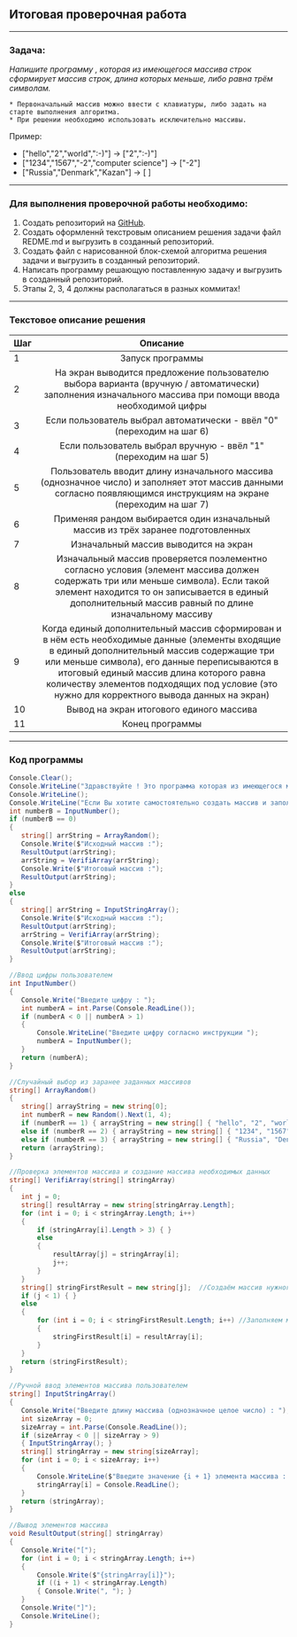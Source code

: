 ## __Итоговая проверочная работа__ ##
---

### __Задача:__ ###
_Напишите программу , которая из имеющегося массива строк сформирует массив строк, длина которых меньше, либо равна трём символам._ 

    * Первоначальный массив можно ввести с клавиатуры, либо задать на старте выполнения алгоритма.
    * При решении необходимо использовать исключительно массивы.

Пример: 

* ["hello","2","world",":-)"] -> ["2",":-)"]
* ["1234","1567","-2","computer science"] -> ["-2"]
* ["Russia","Denmark","Kazan"] -> [ ]


---
### __Для выполнения проверочной работы необходимо:__ ###
1. Создать репозиторий на [GitHub](https://github.com).
2. Создать оформленнй текстровым описанием решения задачи файл REDME.md и выгрузить в созданный репозиторий.
3. Создать файл с нарисованной блок-схемой алгоритма решения задачи и выгрузить в созданный репозиторий.
4. Написать программу решающую поставленную задачу и выгрузить в созданный репозиторий.
5. Этапы 2, 3, 4 должны располагаться в разных коммитах!
---
### __Текстовое описание решения__ ###

| Шаг  | Описание |
|:---- |:--------:|
|1 | Запуск программы|
|2 | На экран выводится предложение пользователю выбора варианта (вручную / автоматически) заполнения изначального массива при помощи ввода необходимой цифры |
|3 | Если пользователь выбрал автоматически - ввёл "0" (переходим на шаг 6) |
|4 | Если пользователь выбрал вручную - ввёл "1" (переходим на шаг 5) |
|5 | Пользователь вводит длину изначального массива (однозначное число) и заполняет этот массив данными согласно появляющимся инструкциям на экране (переходим на шаг 7)|
|6 | Применяя рандом выбирается один изначальный массив из трёх заранее подготовленных |
|7 | Изначальный массив выводится на экран |
|8 | Изначальный массив проверяется поэлементно согласно условия (элемент массива должен содержать три или меньше символа). Если такой элемент находится то он записывается в единый дополнительный массив равный по длине изначальному массиву |
|9 | Когда единый дополнительный массив сформирован и в нём есть необходимые данные (элементы входящие в единый дополнительный массив содержащие три или меньше символа), его данные переписываются в итоговый единый массив длина которого равна количеству элементов подходящих под условие (это нужно для корректного вывода данных на экран) |
|10 | Вывод на экран итогового единого массива |
|11 | Конец программы |
 ___

 ### __Код программы__ ###

 ```C#
 Console.Clear();
Console.WriteLine("Здравствуйте ! Это программа которая из имеющегося массива строк сформирует массив строк, длина которых меньше, либо равна трём символам (элементы массива разделены запятыми).");
Console.WriteLine();
Console.WriteLine("Если Вы хотите самостоятельно создать массив и заполнить его прошу ввести цифру 1 и нажать Enter, в противном случае введите 0 и программа сделает всё автоматически");
int numberB = InputNumber();
if (numberB == 0)
{
    string[] arrString = ArrayRandom();
    Console.Write($"Исходный массив :");
    ResultOutput(arrString);
    arrString = VerifiArray(arrString);
    Console.Write($"Итоговый массив :");
    ResultOutput(arrString);
}
else
{
    string[] arrString = InputStringArray();
    Console.Write($"Исходный массив :");
    ResultOutput(arrString);
    arrString = VerifiArray(arrString);
    Console.Write($"Итоговый массив :");
    ResultOutput(arrString);
}

//Ввод цифры пользователем
int InputNumber()
{
    Console.Write("Введите цифру : ");
    int numberA = int.Parse(Console.ReadLine());
    if (numberA < 0 || numberA > 1)
    {
        Console.WriteLine("Введите цифру согласно инструкции ");
        numberA = InputNumber();
    }
    return (numberA);
}

//Случайный выбор из заранее заданных массивов
string[] ArrayRandom()
{
    string[] arrayString = new string[0];
    int numberR = new Random().Next(1, 4);
    if (numberR == 1) { arrayString = new string[] { "hello", "2", "world", ":-)" }; }
    else if (numberR == 2) { arrayString = new string[] { "1234", "1567", "-2", "computer science" }; }
    else if (numberR == 3) { arrayString = new string[] { "Russia", "Denmark", "Kazan" }; }
    return (arrayString);
}

//Проверка элементов массива и создание массива необходимых данных
string[] VerifiArray(string[] stringArray)
{
    int j = 0;
    string[] resultArray = new string[stringArray.Length];
    for (int i = 0; i < stringArray.Length; i++)
    {
        if (stringArray[i].Length > 3) { }
        else
        {
            resultArray[j] = stringArray[i];
            j++;
        }
    }
    string[] stringFirstResult = new string[j];  //Создаём массив нужного размера
    if (j < 1) { }
    else
    {
        for (int i = 0; i < stringFirstResult.Length; i++) //Заполняем массив необходимыми данными
        {
            stringFirstResult[i] = resultArray[i];
        }
    }
    return (stringFirstResult);
}

//Ручной ввод элементов массива пользователем
string[] InputStringArray()
{
    Console.Write("Введите длину массива (однозначное целое число) : ");
    int sizeArray = 0;
    sizeArray = int.Parse(Console.ReadLine());
    if (sizeArray < 0 || sizeArray > 9)
    { InputStringArray(); }
    string[] stringArray = new string[sizeArray];
    for (int i = 0; i < sizeArray; i++)
    {
        Console.WriteLine($"Введите значение {i + 1} элемента массива : ");
        stringArray[i] = Console.ReadLine();
    }
    return (stringArray);
}

//Вывод элементов массива
void ResultOutput(string[] stringArray)
{
    Console.Write("[");
    for (int i = 0; i < stringArray.Length; i++)
    {
        Console.Write($"{stringArray[i]}");
        if ((i + 1) < stringArray.Length)
        { Console.Write(", "); }
    }
    Console.Write("]");
    Console.WriteLine();
}

 ```





